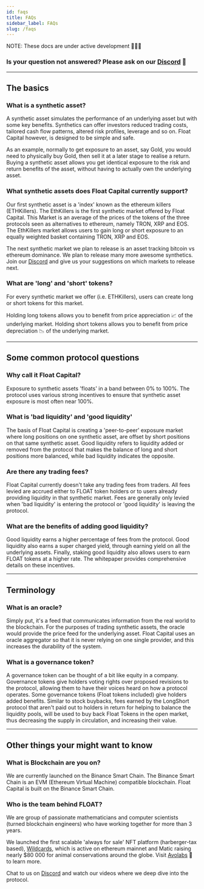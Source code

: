 ```yaml
---
id: faqs
title: FAQs
sidebar_label: FAQs
slug: /faqs
---
```


NOTE: These docs are under active development 👷‍♀️👷

### Is your question not answered? Please ask on our [Discord](https://discord.gg/qesr2KZAhn) 🙏

---

## The basics

<!-- ### What is Float Capital? -->

### What is a synthetic asset?

A synthetic asset simulates the performance of an underlying asset but with some key benefits. Synthetics can offer investors reduced trading costs, tailored cash flow patterns, altered risk profiles, leverage and so on. Float Capital however, is designed to be simple and safe.

As an example, normally to get exposure to an asset, say Gold, you would need to physically buy Gold, then sell it at a later stage to realise a return. Buying a synthetic asset allows you get identical exposure to the risk and return benefits of the asset, without having to actually own the underlying asset.

### What synthetic assets does Float Capital currently support?

Our first synthetic asset is a 'index' known as the ethereum killers (ETHKillers). The EthKillers is the first synthetic market offered by Float Capital. This Market is an average of the prices of the tokens of the three protocols seen as alternatives to ethereum, namely TRON, XRP and EOS. The EthKillers market allows users to gain long or short exposure to an equally weighted basket containing TRON, XRP and EOS.

The next synthetic market we plan to release is an asset tracking bitcoin vs ethereum dominance. We plan to release many more awesome synthetics. Join our [Discord](https://discord.gg/qesr2KZAhn) and give us your suggestions on which markets to release next.

### What are 'long' and 'short' tokens?

For every synthetic market we offer (i.e. ETHKillers), users can create long or short tokens for this market.

Holding long tokens allows you to benefit from price appreciation 📈 of the underlying market. Holding short tokens allows you to benefit from price depreciation 📉 of the underlying market.

<!-- ### What makes Float Capital different?

Float Capital is designed to be simple and safe: to be easy to use and transparent.

Not over collateralized
...
-->

<!-- ### Long tokens vs Short tokens vs Float tokens.. the differences.

Holders of Long tokens benefit from increases in the price of the underlying market. Holders of Short tokens benefit from decreases in the price of the underlying market. Each market has its own pair of long and short tokens. Holders of Float tokens will benefit from the routine retirement of the Float token done by the LongShort protocol. The Float Token is the governance token and holders will therefore have a say regarding changes to the protocol in the future. -->

---

## Some common protocol questions

### Why call it Float Capital?

Exposure to synthetic assets 'floats' in a band between 0% to 100%. The protocol uses various strong incentives to ensure that synthetic asset exposure is most often near 100%.

### What is 'bad liquidity' and 'good liquidity'

The basis of Float Capital is creating a 'peer-to-peer' exposure market where long positions on one synthetic asset, are offset by short positions on that same synthetic asset. Good liquidity refers to liquidity added or removed from the protocol that makes the balance of long and short positions more balanced, while bad liquidity indicates the opposite.

### Are there any trading fees?

Float Capital currently doesn't take any trading fees from traders. All fees levied are accrued either to FLOAT token holders or to users already providing liquidity in that synthetic market. Fees are generally only levied when 'bad liquidity' is entering the protocol or 'good liquidity' is leaving the protocol.

### What are the benefits of adding good liquidity?

Good liquidity earns a higher percentage of fees from the protocol. Good liquidity also earns a super charged yield, through earning yield on all the underlying assets. Finally, staking good liquidity also allows users to earn FLOAT tokens at a higher rate. The whitepaper provides comprehensive details on these incentives.

<!-- Underlying protocol assets generate yield
On the dashboard there will be an indication of the imbalance between the long side liquidity and the short side liquidity. By watching this and taking adding good liquidity, you will be rewarded with the interest on all the liquidity of both sides of the market. The liquidity is deposited in [Venus Protocol](https://app.venus.io/market/BUSD) where the token earns interest. -->

<!-- ### Why hold Float governance tokens?

Holders of Float tokens will benefit from the routine retirement of the Float token done by the LongShort protocol using any fees left over after rewarding holders of the Long or Short token that's least in favor. The Float Token is the governance token and therefore holders will also have a say regarding changes to the protocol in the future. -->

<!-- ### Will I really be able to stay completely anonymous?

Yes. KYC (Know Your Customer) is a due diligence process that traditional financial institutions are legally required to perform on you. It's completely normal for a traditional brokerage to know almost everything important about your financial life before they onboard you. -->

<!-- With DAOs (Decentralized Autonomous Organisations) like Float Capital, everything is handled by the blockchain, so no one will ask what your salary is, the source and extent of your liquid net worth, or your level of trading experience. -->

<!-- ### What are the market hours?

Crypto markets are not limited to normal market hours. They are 24-hour and cannot be halted. -->

<!-- ### What is a synthetic asset?

A synthetic asset simulates the performance of an underlying asset but with some key benefits. Synthetics can offer investors reduced trading costs, tailored cash flow patterns, altered risk profiles, leverage and so on. Float Capital however, is designed to be simple and safe. -->

---

## Terminology

### What is an oracle?

Simply put, it's a feed that communicates information from the real world to the blockchain. For the purposes of trading synthetic assets, the oracle would provide the price feed for the underlying asset. Float Capital uses an oracle aggregator so that it is never relying on one single provider, and this increases the durability of the system.

### What is a governance token?

A governance token can be thought of a bit like equity in a company. Governance tokens give holders voting rights over proposed revisions to the protocol, allowing them to have their voices heard on how a protocol operates. Some governance tokens (Float tokens included) give holders added benefits. Similar to stock buybacks, fees earned by the LongShort protocol that aren't paid out to holders in return for helping to balance the liquidity pools, will be used to buy back Float Tokens in the open market, thus decreasing the supply in circulation, and increasing their value.

---

## Other things your might want to know

### What is Blockchain are you on?

We are currently launched on the Binance Smart Chain. The Binance Smart Chain is an EVM (Ethereum Virtual Machine) compatible blockchain. Float Capital is built on the Binance Smart Chain.

### Who is the team behind FLOAT?

We are group of passionate mathematicians and computer scientists (turned blockchain engineers) who have working together for more than 3 years.

We launched the first scalable 'always for sale' NFT platform (harberger-tax based), [Wildcards](https://wildcards.world), which is active on ethereum mainnet and Matic raising nearly $80 000 for animal conservations around the globe. Visit [Avolabs](https://avolabs.io) 🥑 to learn more.

Chat to us on [Discord](https://discord.gg/qesr2KZAhn) and watch our videos where we deep dive into the protocol.

<!--
### Have the LongShort Smart Contracts been audited?

Yes, you can find the audit reports [link: here]. -->
